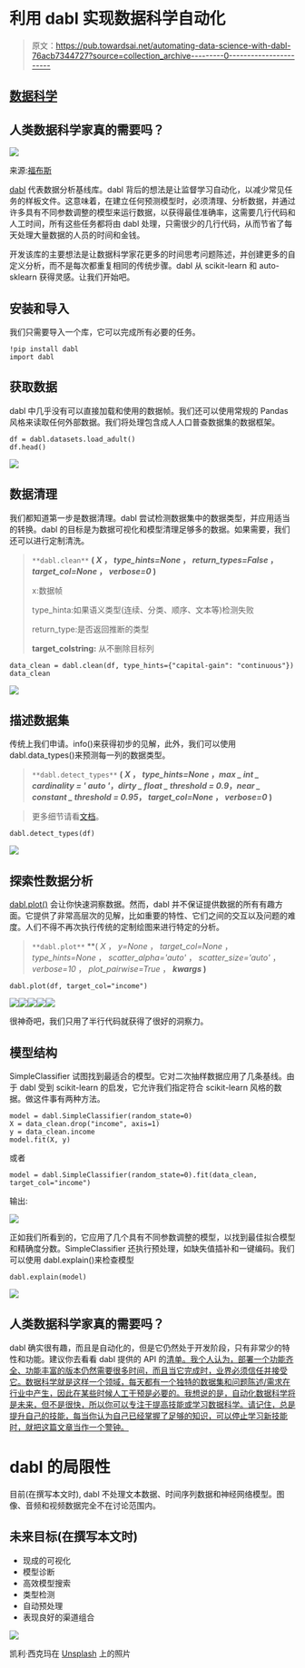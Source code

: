 # 利用 dabl 实现数据科学自动化

> 原文：<https://pub.towardsai.net/automating-data-science-with-dabl-76acb7344727?source=collection_archive---------0----------------------->

## [数据科学](https://towardsai.net/p/category/data-science)

## 人类数据科学家真的需要吗？

![](img/80b286d9102e379b0471e00eb50e33bf.png)

来源:[福布斯](https://www.forbesindia.com/blog/technology/five-steps-to-building-a-successful-automation-roadmap/)

[dabl](https://amueller.github.io/dabl/dev/) 代表数据分析基线库。dabl 背后的想法是让监督学习自动化，以减少常见任务的样板文件。这意味着，在建立任何预测模型时，必须清理、分析数据，并通过许多具有不同参数调整的模型来运行数据，以获得最佳准确率，这需要几行代码和人工时间，所有这些任务都将由 dabl 处理，只需很少的几行代码，从而节省了每天处理大量数据的人员的时间和金钱。

开发该库的主要想法是让数据科学家花更多的时间思考问题陈述，并创建更多的自定义分析，而不是每次都重复相同的传统步骤。dabl 从 scikit-learn 和 auto-sklearn 获得灵感。让我们开始吧。

## 安装和导入

我们只需要导入一个库，它可以完成所有必要的任务。

```
!pip install dabl
import dabl
```

## 获取数据

dabl 中几乎没有可以直接加载和使用的数据帧。我们还可以使用常规的 Pandas 风格来读取任何外部数据。我们将处理包含成人人口普查数据集的数据框架。

```
df = dabl.datasets.load_adult()
df.head()
```

![](img/0de736c518754e9bc2d37705a56e8d6d.png)

## 数据清理

我们都知道第一步是数据清理。dabl 尝试检测数据集中的数据类型，并应用适当的转换。dabl 的目标是为数据可视化和模型清理足够多的数据。如果需要，我们还可以进行定制清洗。

> `**dabl.clean**` **( *X* ， *type_hints=None* ， *return_types=False* ， *target_col=None* ， *verbose=0* )**
> 
> x:数据帧
> 
> type_hinta:如果语义类型(连续、分类、顺序、文本等)检测失败
> 
> return_type:是否返回推断的类型
> 
> **target_colstring:** 从不删除目标列

```
data_clean = dabl.clean(df, type_hints={"capital-gain": "continuous"})
data_clean
```

![](img/5fbc60090d6e88e6ce34acf576aa4a9c.png)

## 描述数据集

传统上我们申请。info()来获得初步的见解，此外，我们可以使用 dabl.data_types()来预测每一列的数据类型。

> `**dabl.detect_types**` **( *X* ， *type_hints=None* ，*max _ int _ cardinality = ' auto '*，*dirty _ float _ threshold = 0.9*，*near _ constant _ threshold = 0.95*， *target_col=None* ， *verbose=0* )**

> 更多细节请看[文档](https://amueller.github.io/dabl/dev/generated/dabl.detect_types.html#dabl.detect_types)。

```
dabl.detect_types(df)
```

![](img/2c0572be2df1b7ffdd8277668faeeadc.png)

## 探索性数据分析

[dabl.plot()](https://amueller.github.io/dabl/dev/generated/dabl.plot.html#dabl.plot) 会让你快速洞察数据。然而，dabl 并不保证提供数据的所有有趣方面。它提供了非常高层次的见解，比如重要的特性、它们之间的交互以及问题的难度。人们不得不再次执行传统的定制绘图来进行特定的分析。

> `**dabl.plot**` **( *X* ， *y=None* ， *target_col=None* ， *type_hints=None* ， *scatter_alpha='auto'* ， *scatter_size='auto'* ， *verbose=10* ， *plot_pairwise=True* ， ***kwargs* )**

```
dabl.plot(df, target_col="income")
```

![](img/c262521176f3ad712e3fcf5bfddf5287.png)![](img/dcd56e805f8707418003246655a8984e.png)![](img/b25247ca80cb6f5275e41fd85f06c219.png)![](img/bc5a406b4a93ebeb955797ee3f436bec.png)![](img/8a9d015c55e5a00729a6d4d48abd866b.png)

很神奇吧，我们只用了半行代码就获得了很好的洞察力。

## 模型结构

SimpleClassifier 试图找到最适合的模型。它对二次抽样数据应用了几条基线。由于 dabl 受到 scikit-learn 的启发，它允许我们指定符合 scikit-learn 风格的数据。做这件事有两种方法。

```
model = dabl.SimpleClassifier(random_state=0)
X = data_clean.drop("income", axis=1)
y = data_clean.income
model.fit(X, y)
```

或者

```
model = dabl.SimpleClassifier(random_state=0).fit(data_clean, target_col="income")
```

输出:

![](img/4d26101bc1faae9ffc2e00cad998d41f.png)

正如我们所看到的，它应用了几个具有不同参数调整的模型，以找到最佳拟合模型和精确度分数。SimpleClassifier 还执行预处理，如缺失值插补和一键编码。我们可以使用 dabl.explain()来检查模型

```
dabl.explain(model)
```

![](img/264d854a6e6e78c9b90245c0c4e8d9cf.png)

## 人类数据科学家真的需要吗？

dabl 确实很有趣，而且是自动化的，但是它仍然处于开发阶段，只有非常少的特性和功能。建议你去看看 dabl 提供的 API 的[清单。我个人认为，部署一个功能齐全、功能丰富的版本仍然需要很多时间，而且当它完成时，业界必须信任并接受它。数据科学就是这样一个领域，每天都有一个独特的数据集和问题陈述/需求在行业中产生，因此在某些时候人工干预是必要的。我想说的是，自动化数据科学将是未来，但不是很快，所以你可以专注于提高技能或学习数据科学。请记住，总是提升自己的技能，每当你认为自己已经掌握了足够的知识，可以停止学习新技能时，就把这篇文章当作一个警钟。](https://amueller.github.io/dabl/dev/api.html)

# dabl 的局限性

目前(在撰写本文时), dabl 不处理文本数据、时间序列数据和神经网络模型。图像、音频和视频数据完全不在讨论范围内。

## 未来目标(在撰写本文时)

*   现成的可视化
*   模型诊断
*   高效模型搜索
*   类型检测
*   自动预处理
*   表现良好的渠道组合

![](img/79afc6811c99706086335235d0b9df34.png)

凯利·西克玛在 [Unsplash](https://unsplash.com?utm_source=medium&utm_medium=referral) 上的照片